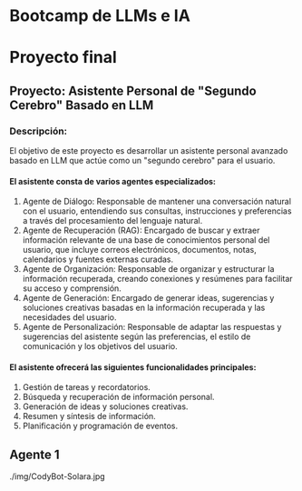 # Bootcamp de LLMs e IA

# Proyecto final

## Proyecto: Asistente Personal de "Segundo Cerebro" Basado en LLM

### Descripción:
El objetivo de este proyecto es desarrollar un asistente personal avanzado basado en LLM
que actúe como un "segundo cerebro" para el usuario.

#### El asistente consta de varios agentes especializados:
1. Agente de Diálogo: Responsable de mantener una conversación natural con el usuario,
entendiendo sus consultas, instrucciones y preferencias a través del procesamiento del lenguaje
natural.
2. Agente de Recuperación (RAG): Encargado de buscar y extraer información relevante de una
base de conocimientos personal del usuario, que incluye correos electrónicos, documentos, notas,
calendarios y fuentes externas curadas.
3. Agente de Organización: Responsable de organizar y estructurar la información recuperada,
creando conexiones y resúmenes para facilitar su acceso y comprensión.
4. Agente de Generación: Encargado de generar ideas, sugerencias y soluciones creativas basadas
en la información recuperada y las necesidades del usuario.
5. Agente de Personalización: Responsable de adaptar las respuestas y sugerencias del asistente
según las preferencias, el estilo de comunicación y los objetivos del usuario.

#### El asistente ofrecerá las siguientes funcionalidades principales:
1. Gestión de tareas y recordatorios.
2. Búsqueda y recuperación de información personal.
3. Generación de ideas y soluciones creativas.
4. Resumen y síntesis de información.
5. Planificación y programación de eventos.

## Agente 1

<span>./img/CodyBot-Solara.jpg</span>